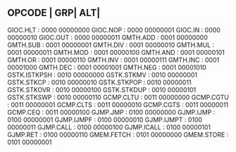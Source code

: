 OPCODE | GRP| ALT|
----------------------------
GIOC.HLT      : 0000 00000000
GIOC.NOP      : 0000 00000001
GIOC.IN       : 0000 00000010
GIOC.OUT      : 0000 00000011
GMTH.ADD      : 0001 00000000
GMTH.SUB      : 0001 00000001
GMTH.DIV      : 0001 00000010
GMTH.MUL      : 0001 00000011
GMTH.MOD      : 0001 00000100
GMTH.AND      : 0001 00000101
GMTH.OR       : 0001 00000110
GMTH.INV      : 0001 00000111
GMTH.INC      : 0001 00001000
GMTH.DEC      : 0001 00001001
GMTH.NEG      : 0001 00001010
GSTK.ISTKPSH  : 0010 00000000
GSTK.STKMV    : 0010 00000001
GSTK.STKCP    : 0010 00000010
GSTK.STKPOP   : 0010 00000011
GSTK.STKOVR   : 0010 00000100
GSTK.STKDUP   : 0010 00000101
GSTK.STKSWP   : 0010 00000110
GCMP.CLTU     : 0011 00000000
GCMP.CGTU     : 0011 00000001
GCMP.CLTS     : 0011 00000010
GCMP.CGTS     : 0011 00000011
GCMP.CEQ      : 0011 00000100
GJMP.JMP      : 0100 00000000
GJMP.IJMP     : 0100 00000001
GJMP.IJMPF    : 0100 00000010
GJMP.IJMPT    : 0100 00000011
GJMP.CALL     : 0100 00000100
GJMP.ICALL    : 0100 00000101
GJMP.RET      : 0100 00000110
GMEM.FETCH    : 0101 00000000
GMEM.STORE    : 0101 00000001

